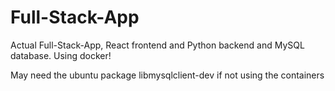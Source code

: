 # Full-Stack-App
Actual Full-Stack-App, React frontend and Python backend and MySQL database. Using docker!

May need the ubuntu package libmysqlclient-dev if not using the containers